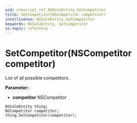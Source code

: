```yaml
---
uid: crmscript_ref_NSSaleEntity_SetCompetitor
title: SetCompetitor(NSCompetitor competitor)
intellisense: NSSaleEntity.SetCompetitor
keywords: NSSaleEntity, GetCompetitor
so.topic: reference
---
```


# SetCompetitor(NSCompetitor competitor)

List of all possible competitors. 

**Parameter:** 
 - **competitor** NSCompetitor

```crmscript
NSSaleEntity thing;
NSCompetitor competitor;
thing.SetCompetitor(competitor);
```

